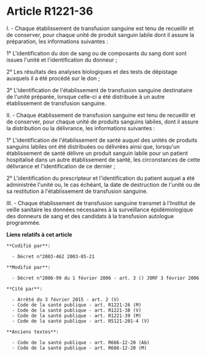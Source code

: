 # Article R1221-36

I. - Chaque établissement de transfusion sanguine est tenu de recueillir et de conserver, pour chaque unité de produit
sanguin labile dont il assure la préparation, les informations suivantes :

1° L'identification du don de sang ou de composants du sang dont sont issues l'unité et l'identification du donneur ;

2° Les résultats des analyses biologiques et des tests de dépistage auxquels il a été procédé sur le don ;

3° L'identification de l'établissement de transfusion sanguine destinataire de l'unité préparée, lorsque celle-ci a été
distribuée à un autre établissement de transfusion sanguine.

II. - Chaque établissement de transfusion sanguine est tenu de recueillir et de conserver, pour chaque unité de produits
sanguins labiles, dont il assure la distribution ou la délivrance, les informations suivantes :

1° L'identification de l'établissement de santé auquel des unités de produits sanguins labiles ont été distribuées ou
délivrées ainsi que, lorsqu'un établissement de santé délivre un produit sanguin labile pour un patient hospitalisé dans un
autre établissement de santé, les circonstances de cette délivrance et l'identification de ce dernier ;

2° L'identification du prescripteur et l'identification du patient auquel a été administrée l'unité ou, le cas échéant, la
date de destruction de l'unité ou de sa restitution à l'établissement de transfusion sanguine.

III. - Chaque établissement de transfusion sanguine transmet à l'Institut de veille sanitaire les données nécessaires à la
surveillance épidémiologique des donneurs de sang et des candidats à la transfusion autologue programmée.

**Liens relatifs à cet article**

	**Codifié par**:

	  - Décret n°2003-462 2003-05-21

	**Modifié par**:

	  - Décret n°2006-99 du 1 février 2006 - art. 3 () JORF 3 février 2006

	**Cité par**:

	  - Arrêté du 3 février 2015 - art. 2 (V)
	  - Code de la santé publique - art. R1221-26 (M)
	  - Code de la santé publique - art. R1221-38 (V)
	  - Code de la santé publique - art. R1221-39 (M)
	  - Code de la santé publique - art. R5121-201-4 (V)

	**Anciens textes**:

	  - Code de la santé publique - art. R666-12-20 (Ab)
	  - Code de la santé publique - art. R666-12-20 (M)
